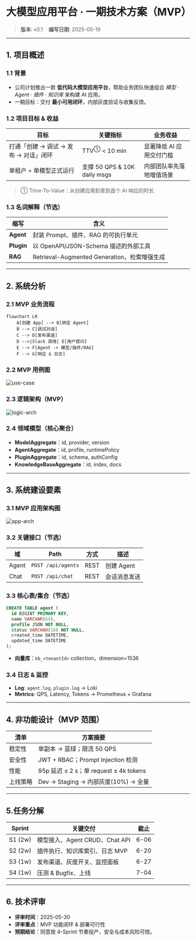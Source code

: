 # 大模型应用平台 · 一期技术方案（MVP）

> **版本**: v0.1 &nbsp;&nbsp; **编写日期**: 2025-05-19

---

## 1. 项目概述

### 1.1 背景

- 公司计划推出一款 **低代码大模型应用平台**，帮助业务团队快速组合 _模型 · Agent · 插件 · 知识库_ 来构建 AI 应用。
- 一期目标：交付 **最小可用闭环**，内部灰度验证与收集反馈。

### 1.2 项目目标 & 收益

| 目标                      | 关键指标                       | 业务收益           |
|-------------------------|----------------------------|----------------|
| 打通「创建 → 调试 → 发布 → 对话」闭环 | TTV<sup>①</sup> < 10 min   | 显著降低 AI 应用交付门槛 |
| 单租户 + 单模型正式运行           | 支撑 50 QPS & 10K daily msgs | 内部团队率先落地增值场景   |

> ① Time-To-Value：从创建应用到拿到首个 AI 响应的时长

### 1.3 名词解释（节选）

| 缩写         | 含义                                    |
|------------|---------------------------------------|
| **Agent**  | 封装 Prompt、插件、RAG 的可执行单元               |
| **Plugin** | 以 OpenAPI/JSON-Schema 描述的外部工具         |
| **RAG**    | Retrieval-Augmented Generation，检索增强生成 |

---

## 2. 系统分析

### 2.1 MVP 业务流程

```mermaid
flowchart LR
    A[创建 App] --> B[绑定 Agent]
    B --> C[调试对话]
    C --> D[发布渠道]
    D -->|Slack 调用| E[用户提问]
    E --> F[Agent -> 模型/插件/RAG]
    F --> G[响应 & 日志]
````

### 2.2 MVP 用例图

![use-case](./imgs/usecase-mvp.svg) <!-- 占位 -->

### 2.3 逻辑架构（MVP）

![logic-arch](./imgs/logic-arch-mvp.svg)

### 2.4 领域模型（核心聚合）

* **ModelAggregate**：id, provider, version
* **AgentAggregate**：id, profile, runtimePolicy
* **PluginAggregate**：id, schema, authConfig
* **KnowledgeBaseAggregate**：id, index, docs

---

## 3. 系统建设要素

### 3.1 MVP 应用架构图

![app-arch](./imgs/app-arch-mvp.svg)

### 3.2 关键接口（节选）

| 域     | Path               | 方式   | 描述       |
|-------|--------------------|------|----------|
| Agent | `POST /api/agents` | REST | 创建 Agent |
| Chat  | `POST /api/chat`   | REST | 会话消息发送   |

### 3.3 核心表/集合（节选）

```sql
CREATE TABLE agent (
  id BIGINT PRIMARY KEY,
  name VARCHAR(64),
  profile JSON NOT NULL,
  status VARCHAR(16) NOT NULL,
  created_time DATETIME,
  updated_time DATETIME
);
```

* **向量库**：`kb_<tenantId>` collection，dimension=1536

### 3.4 日志 & 监控

* **Log**: `agent.log`, `plugin.log` → Loki
* **Metrics**: QPS, Latency, Tokens → Prometheus + Grafana

---

## 4. 非功能设计（MVP 范围）

| 清单   | 方案摘要                               |
|------|------------------------------------|
| 稳定性  | 单副本 → 蓝绿；限流 50 QPS                 |
| 安全性  | JWT + RBAC；Prompt Injection 检测     |
| 性能   | 95p 延迟 ≤ 2 s；单 request ≤ 4k tokens |
| 上线策略 | Dev → Staging → 内部灰度(10%) → 全量     |

---

## 5.任务分解

| Sprint  | 关键交付                     | 截止   |
|---------|--------------------------|------|
| S1 (2w) | 模型接入、Agent CRUD、Chat API | 6-06 |
| S2 (2w) | 插件执行、知识库索引、日志 MVP        | 6-20 |
| S3 (1w) | 发布渠道、灰度开关、监控面板           | 6-27 |
| S4 (1w) | 压测 & Bugfix、上线           | 7-04 |

---

## 6. 技术评审

* **评审时间**：2025-05-30
* **评审重点**：MVP 功能闭环 & 部署可行性
* **预期结论**：同意按 4-Sprint 节奏投产，安全与成本风险可控。
